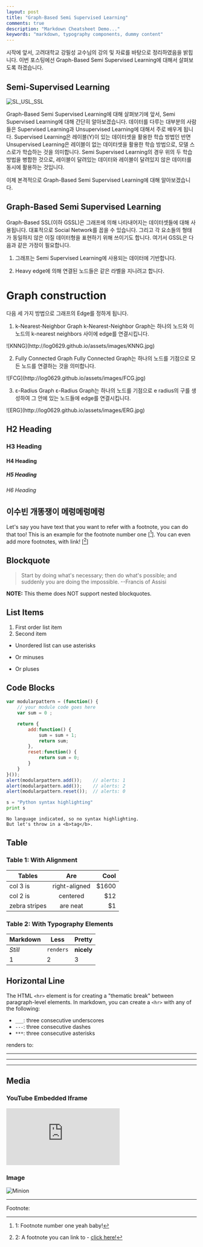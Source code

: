 ```yaml
---
layout: post
title: "Graph-Based Semi Supervised Learning"
comments: true
description: "Markdown Cheatsheet Demo..."
keywords: "markdown, typography components, dummy content"
---
```


시작에 앞서, 고려대학교 강필성 교수님의 강의 및 자료를 바탕으로 정리하였음을 밝힙니다.
이번 포스팅에선 Graph-Based Semi Supervised Learning에 대해서 살펴보도록 하겠습니다. 

<div class="divider"></div>



## Semi-Supervised Learning

![SL_USL_SSL](http://log0629.github.io/assets/images/SL_USL_SSL.png)


Graph-Based Semi Supervised Learning에 대해 살펴보기에 앞서, Semi Supervised Learning에 대해 간단히 알아보겠습니다. 데이터를 다루는 대부분의 사람들은 Supervised Learning과 Unsupervised Learning에 대해서 주로 배우게 됩니다. Supervised Learning은 레이블(Y)이 있는 데이터셋을 활용한 학습 방법인 반면 Unsupervised Learning은 레이블이 없는 데이터셋을 활용한 학습 방법으로, 모델 스스로가 학습하는 것을 의미합니다. 
Semi Supervised Learning의 경우 위의 두 학습 방법을 병합한 것으로, 레이블이 달려있는 데이터와 레이블이 달려있지 않은 데이터를 동시에 활용하는 것입니다.

이제 본격적으로 Graph-Based Semi Supervised Learning에 대해 알아보겠습니다.



## Graph-Based Semi Supervised Learning

Graph-Based SSL(이하 GSSL)은 그래프에 의해 나타내어지는 데이터셋들에 대해 사용됩니다. 대표적으로 Social Network를 꼽을 수 있습니다. 그리고 각 요소들의 형태가 동일하지 않은 이질 데이터형을 표현하기 위해 쓰이기도 합니다. 여기서 GSSL은 다음과 같은 가정이 필요합니다.

 1.	그래프는 Semi Supervised Learning에 사용되는 데이터에 기반합니다. 

 2.	Heavy edge에 의해 연결된 노드들은 같은 라벨을 지니려고 합니다.


# Graph construction

다음 세 가지 방법으로 그래프의 Edge를 정하게 됩니다.

1) k-Nearest-Neighbor Graph 
k-Nearest-Neighbor Graph는 하나의 노드와 이 노드의 k-nearest neighbors 사이에 edge를 연결시킵니다. 

</div>![KNNG](http://log0629.github.io/assets/images/KNNG.jpg)

2) Fully Connected Graph
Fully Connected Graph는 하나의 노드를 기점으로 모든 노드를 연결하는 것을 의미합니다.

</div>![FCG](http://log0629.github.io/assets/images/FCG.jpg)

3) ε-Radius Graph
ε-Radius Graph는 하나의 노드를 기점으로 e radius의 구를 생성하여 그 안에 있는 노드들에 edge를 연결시킵니다.

</div>![ERG](http://log0629.github.io/assets/images/ERG.jpg)


## H2 Heading

### H3 Heading

#### H4 Heading

##### H5 Heading

###### H6 Heading

<div class="divider"></div>

## 이수빈 개똥쟁이 메렁메렁메렁 

Let's say you have text that you want to refer with a footnote, you can do that too! This is an example for the footnote number one [[^1]]. You can even add more footnotes, with link! [[^2]]

<div class="divider"></div>

## Blockquote

> Start by doing what's necessary; then do what's possible; and suddenly you are doing the impossible. --Francis of Assisi

**NOTE:** This theme does NOT support nested blockquotes.

<div class="divider"></div>

## List Items

1. First order list item
2. Second item

* Unordered list can use asterisks
- Or minuses
+ Or pluses

<div class="divider"></div>

## Code Blocks

```javascript
var modularpattern = (function() {
    // your module code goes here
    var sum = 0 ;

    return {
        add:function() {
            sum = sum + 1;
            return sum;
        },
        reset:function() {
            return sum = 0;    
        }  
    }   
}());
alert(modularpattern.add());    // alerts: 1
alert(modularpattern.add());    // alerts: 2
alert(modularpattern.reset());  // alerts: 0
```

```python
s = "Python syntax highlighting"
print s
```

```
No language indicated, so no syntax highlighting.
But let's throw in a <b>tag</b>.
```

<div class="divider"></div>

## Table

### Table 1: With Alignment

| Tables        | Are           | Cool  |
| ------------- |:-------------:| -----:|
| col 3 is      | right-aligned | $1600 |
| col 2 is      | centered      |   $12 |
| zebra stripes | are neat      |    $1 |

### Table 2: With Typography Elements

Markdown | Less | Pretty
--- | --- | ---
*Still* | `renders` | **nicely**
1 | 2 | 3

<div class="divider"></div>

## Horizontal Line

The HTML `<hr>` element is for creating a "thematic break" between paragraph-level elements. In markdown, you can create a `<hr>` with any of the following:

* `___`: three consecutive underscores
* `---`: three consecutive dashes
* `***`: three consecutive asterisks

renders to:

___

---

***

<div class="divider"></div>

## Media

### YouTube Embedded Iframe

<div class="video-container"><iframe src="https://www.youtube.com/embed/n1a7o44WxNo" frameborder="0" allowfullscreen></iframe></div>

### Image

![Minion](http://octodex.github.com/images/minion.png)

---
Footnote:

[^1]: 1: Footnote number one yeah baby!

[^2]: 2: A footnote you can link to - [click here!](#)
